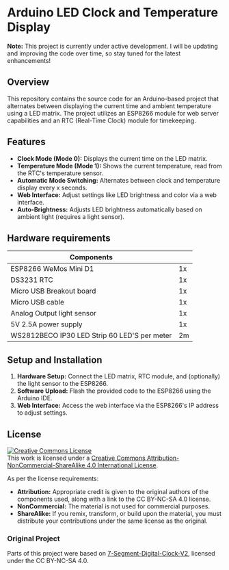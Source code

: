 # Arduino LED Clock and Temperature Display

**Note:** This project is currently under active development. I will be updating and improving the code over time, so stay tuned for the latest enhancements!

## Overview
This repository contains the source code for an Arduino-based project that alternates between displaying the current time and ambient temperature using a LED matrix. The project utilizes an ESP8266 module for web server capabilities and an RTC (Real-Time Clock) module for timekeeping.

## Features
- **Clock Mode (Mode 0):** Displays the current time on the LED matrix.
- **Temperature Mode (Mode 1):** Shows the current temperature, read from the RTC's temperature sensor.
- **Automatic Mode Switching:** Alternates between clock and temperature display every x seconds.
- **Web Interface:** Adjust settings like LED brightness and color via a web interface.
- **Auto-Brightness:** Adjusts LED brightness automatically based on ambient light (requires a light sensor).

## Hardware requirements

| Components                    |       |
| -------------                 | ----- |
|ESP8266 WeMos Mini D1          | 1x    |
|DS3231 RTC                     | 1x    |
|Micro USB Breakout board       | 1x    |
|Micro USB cable                | 1x    |
|Analog Output light sensor     | 1x    |
|5V 2.5A power supply           | 1x    |
|WS2812BECO IP30 LED Strip 60 LED'S per meter | 2m    |

## Setup and Installation
1. **Hardware Setup:** Connect the LED matrix, RTC module, and (optionally) the light sensor to the ESP8266.
2. **Software Upload:** Flash the provided code to the ESP8266 using the Arduino IDE.
3. **Web Interface:** Access the web interface via the ESP8266's IP address to adjust settings.


## License

<a rel="license" href="http://creativecommons.org/licenses/by-nc-sa/4.0/"><img alt="Creative Commons License" style="border-width:0" src="https://i.creativecommons.org/l/by-nc-sa/4.0/88x31.png" /></a><br />This work is licensed under a <a rel="license" href="http://creativecommons.org/licenses/by-nc-sa/4.0/">Creative Commons Attribution-NonCommercial-ShareAlike 4.0 International License</a>.

As per the license requirements:
- **Attribution:** Appropriate credit is given to the original authors of the components used, along with a link to the CC BY-NC-SA 4.0 license.
- **NonCommercial:** The material is not used for commercial purposes.
- **ShareAlike:** If you remix, transform, or build upon the material, you must distribute your contributions under the same license as the original.

### Original Project
Parts of this project were based on [7-Segment-Digital-Clock-V2](https://github.com/leonvandenbeukel/7-Segment-Digital-Clock-V2), licensed under the CC BY-NC-SA 4.0.

